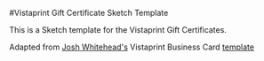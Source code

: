 #Vistaprint Gift Certificate Sketch Template

This is a Sketch template for the Vistaprint Gift Certificates.

Adapted from [Josh Whitehead's](https://twitter.com/joshwhiteheadme) Vistaprint Business Card [template](http://www.sketchappsources.com/free-source/882-vistaprint-template-sketch-freebie-resource.html)
